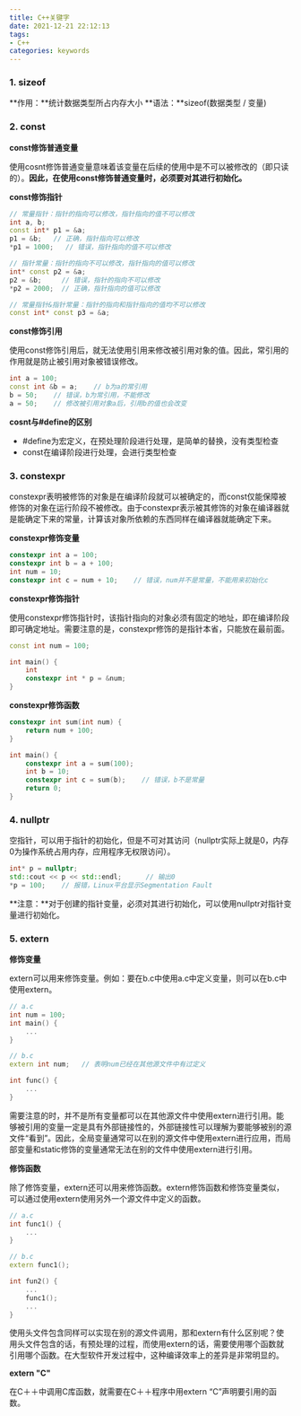 ```yaml
---
title: C++关键字
date: 2021-12-21 22:12:13
tags:
- C++
categories: keywords
---
```


### 1. sizeof
**作用：**统计数据类型所占内存大小
**语法：**sizeof(数据类型 / 变量)


### 2. const

**const修饰普通变量**

使用cosnt修饰普通变量意味着该变量在后续的使用中是不可以被修改的（即只读的）。**因此，在使用const修饰普通变量时，必须要对其进行初始化。**

**const修饰指针**

```c++
// 常量指针：指针的指向可以修改，指针指向的值不可以修改
int a, b;
const int* p1 = &a;
p1 = &b;   // 正确，指针指向可以修改
*p1 = 1000;   // 错误，指针指向的值不可以修改

// 指针常量：指针的指向不可以修改，指针指向的值可以修改
int* const p2 = &a;
p2 = &b;     // 错误，指针的指向不可以修改
*p2 = 2000;  // 正确，指针指向的值可以修改

// 常量指针&指针常量：指针的指向和指针指向的值均不可以修改
const int* const p3 = &a;
```

**const修饰引用**

使用const修饰引用后，就无法使用引用来修改被引用对象的值。因此，常引用的作用就是防止被引用对象被错误修改。

```c++
int a = 100;
const int &b = a;    // b为a的常引用
b = 50;    // 错误，b为常引用，不能修改
a = 50;    // 修改被引用对象a后，引用b的值也会改变
```

**cosnt与#define的区别**

- #define为宏定义，在预处理阶段进行处理，是简单的替换，没有类型检查
- const在编译阶段进行处理，会进行类型检查

### 3. constexpr

constexpr表明被修饰的对象是在编译阶段就可以被确定的，而const仅能保障被修饰的对象在运行阶段不被修改。由于constexpr表示被其修饰的对象在编译器就是能确定下来的常量，计算该对象所依赖的东西同样在编译器就能确定下来。

**constexpr修饰变量**

```c++
constexpr int a = 100;
constexpr int b = a + 100;
int num = 10;
constexpr int c = num + 10;    // 错误，num并不是常量，不能用来初始化c
```

**constexpr修饰指针**

使用constexpr修饰指针时，该指针指向的对象必须有固定的地址，即在编译阶段即可确定地址。需要注意的是，constexpr修饰的是指针本省，只能放在最前面。

```c++
const int num = 100;

int main() {
    int
    constexpr int * p = &num;
}
```

**constexpr修饰函数**

```c++
constexpr int sum(int num) {
    return num + 100;
}

int main() {
    constexpr int a = sum(100);
    int b = 10;
    constexpr int c = sum(b);    // 错误，b不是常量
    return 0;
}
```

### 4. nullptr

空指针，可以用于指针的初始化，但是不可对其访问（nullptr实际上就是0，内存0为操作系统占用内存，应用程序无权限访问）。

```c++
int* p = nullptr;
std::cout << p << std::endl;      // 输出0
*p = 100;    // 报错，Linux平台显示Segmentation Fault
```

**注意：**对于创建的指针变量，必须对其进行初始化，可以使用nullptr对指针变量进行初始化。

### 5. extern

**修饰变量**

extern可以用来修饰变量。例如：要在b.c中使用a.c中定义变量，则可以在b.c中使用extern。

```c++
// a.c
int num = 100;
int main() {
    ...
}

// b.c
extern int num;   // 表明num已经在其他源文件中有过定义

int func() {
    ...
}
```
需要注意的时，并不是所有变量都可以在其他源文件中使用extern进行引用。能够被引用的变量一定是具有外部链接性的，外部链接性可以理解为要能够被别的源文件“看到”。因此，全局变量通常可以在别的源文件中使用extern进行应用，而局部变量和static修饰的变量通常无法在别的文件中使用extern进行引用。

**修饰函数**

除了修饰变量，extern还可以用来修饰函数。extern修饰函数和修饰变量类似，可以通过使用extern使用另外一个源文件中定义的函数。

```c++
// a.c
int func1() {
    ...
}

// b.c
extern func1();

int fun2() {
    ...
    func1();
    ...
}
```

使用头文件包含同样可以实现在别的源文件调用，那和extern有什么区别呢？使用头文件包含的话，有预处理的过程，而使用extern的话，需要使用哪个函数就引用哪个函数。在大型软件开发过程中，这种编译效率上的差异是非常明显的。

**extern "C"**

在C＋＋中调用C库函数，就需要在C＋＋程序中用extern “C”声明要引用的函数。

